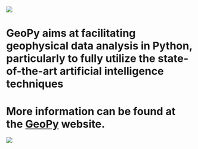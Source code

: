 # ![](https://github.com/geopyteam/geopy/blob/master/logo.png)
# GeoPy aims at facilitating geophysical data analysis in Python, particularly to fully utilize the state-of-the-art artificial intelligence techniques
# More information can be found at the [GeoPy](https://geopyinfo.wixsite.com/geopy) website.
![](https://github.com/haibindi/geopy/blob/master/snapshot.png)
